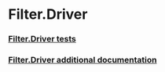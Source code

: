 # Filter.Driver
### [Filter.Driver tests](filter_driver_tests.md)
### [Filter.Driver additional documentation](filter_driver_additional_documentation.md)
